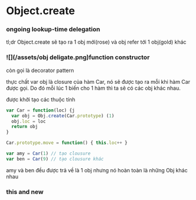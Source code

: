 # Object.create

### ongoing lookup-time delegation

tl;dr Object.create sẽ tạo ra 1 obj mới\(rose\) và obj refer tới 1 obj\(gold\) khác

### ![](/assets/obj deligate.png)function constructor

còn gọi là decorator pattern

thực chất var obj là closure của hàm Car,  nó sẽ được tạo ra mỗi khi hàm Car được gọi. Do đó mỗi lúc 1 biến cho 1 hàm thì ta sẽ có các obj khác nhau.

được khởi tạo các thuộc tính 

```js
var Car = function(loc) {j
  var obj = Obj.create(Car.prototype) (1)
  obj.loc = loc
  return obj
}

Car.prototype.move = function() { this.loc++ }

var amy = Car(1) // tạo clousure
var ben = Car(9) // tạo clousure khác
```

amy và ben đều được trả về là 1 obj nhưng nó hoàn toàn là những Obj khác nhau

### this and new





